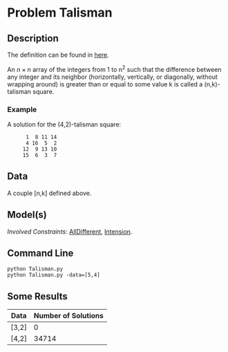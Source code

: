 
# Problem Talisman

## Description
The definition can be found in [here](https://mathworld.wolfram.com/TalismanSquare.html).

An $n\times n$ array  of the integers from 1 to n<sup>2</sup> such that the difference between any integer
and its neighbor (horizontally, vertically, or diagonally, without wrapping around)
is greater than or equal to some value k is called a (n,k)-talisman square.

### Example
A solution for the (4,2)-talisman square: 

```
      1  8 11 14
      4 16  5  2
     12  9 13 10
     15  6  3  7

```


## Data
A couple \[n,k] defined above.

## Model(s)



*Involved Constraints*: [AllDifferent](https://pycsp.org/documentation/constraints/AllDifferent/),
 [Intension](https://pycsp.org/documentation/constraints/Intension/).


## Command Line


```shell
python Talisman.py
python Talisman.py -data=[5,4]
 ```

## Some Results

| Data   | Number of Solutions |
|--------|---------------------|
| \[3,2] | 0                   |
| \[4,2] | 34714               |

